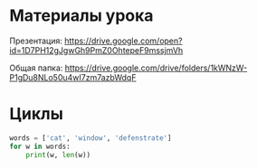 # Материалы урока

Презентация: https://drive.google.com/open?id=1D7PH12gJgwGh9PmZ0OhtepeF9mssjmVh

Общая папка: https://drive.google.com/drive/folders/1kWNzW-P1gDu8NLo50u4wI7zm7azbWdqF

# Циклы

```python
words = ['cat', 'window', 'defenstrate']
for w in words:
	print(w, len(w))
```